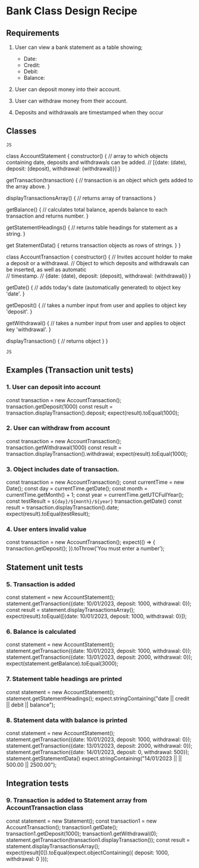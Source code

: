 # Bank Class Design Recipe

## Requirements

1. User can view a bank statement as a table showing;
   - Date:
   - Credit: 
   - Debit:
   - Balance:

2. User can deposit money into their account.

3. User can withdraw money from their account.

4. Deposits and withdrawals are timestamped when they occur

## Classes

`JS`

class AccountStatement {
  constructor() {
   // array to which objects containing date, deposits and withdrawals can be added.
   // [{date: (date), deposit: (deposit), withdrawal: (withdrawal)}]
  }

  getTransaction(transaction) {
    // transaction is an object which gets added to the array above.
  }

  displayTransactionsArray() {
    // returns array of transactions
  }

  getBalance() {
    // calculates total balance, apends balance to each transaction and returns number.
  }

  getStatementHeadings() {
    // returns table headings for statement as a string.
  }

  get StatementData() {
    returns transaction objects as rows of strings.
  }
}

class AccountTransaction {
  constructor() {
    // Invites account holder to make a deposit or a withdrawal.
    // Object to which deposits and withdrawals can be inserted, as well as automatic   
    // timestamp. 
    // {date: (date), deposit: (deposit), withdrawal: (withdrawal)}
  }

  getDate() {
    // adds today's date (automatically generated) to object key 'date'.
  }

  getDeposit() {
    // takes a number input from user and applies to object key 'deposit'.
  }

  getWithdrawal() {
    // takes a number input from user and applies to object key 'withdrawal'.
  }

  displayTransaction() {
    // returns object
  }
}

`JS`

## Examples (Transaction unit tests)

### 1. User can deposit into account

const transaction = new AccountTransaction();
transaction.getDeposit(1000)
const result = transaction.displayTransaction().deposit;
expect(result).toEqual(1000);

### 2. User can withdraw from account

const transaction = new AccountTransaction();
transaction.getWithdrawal(1000)
const result = transaction.displayTransaction().withdrawal;
expect(result).toEqual(1000);

### 3. Object includes date of transaction.

const transaction = new AccountTransaction();
const currentTime = new Date();
const day = currentTime.getDate();
const month = currentTime.getMonth() + 1;
const year = currentTime.getUTCFullYear();
const testResult = `${day}/${month}/${year}`
transaction.getDate()
const result = transaction.displayTransaction().date;
expect(result).toEqual(testResult);

### 4. User enters invalid value

const transaction = new AccountTransaction();
  expect(() => {
    transaction.getDeposit();
  }).toThrow('You must enter a number');

## Statement unit tests

### 5. Transaction is added

const statement = new AccountStatement();
statement.getTransaction({date: 10/01/2023, deposit: 1000, withdrawal: 0});
const result = statement.displayTransactionsArray();
expect(result).toEqual([{date: 10/01/2023, deposit: 1000, withdrawal: 0}]);

### 6. Balance is calculated

const statement = new AccountStatement();
statement.getTransaction({date: 10/01/2023, deposit: 1000, withdrawal: 0});
statement.getTransaction({date: 13/01/2023, deposit: 2000, withdrawal: 0});
expect(statement.getBalance).toEqual(3000);

### 7. Statement table headings are printed

const statement = new AccountStatement();
statement.getStatementHeadings();
expect.stringContaining("date || credit || debit || balance");

### 8. Statement data with balance is printed

const statement = new AccountStatement();
statement.getTransaction({date: 10/01/2023, deposit: 1000, withdrawal: 0});
statement.getTransaction({date: 13/01/2023, deposit: 2000, withdrawal: 0});
statement.getTransaction({date: 14/01/2023, deposit: 0, withdrawal: 500});
statement.getStatementData()
expect.stringContaining("14/01/2023 || || 500.00 || 2500.00");

## Integration tests

### 9. Transaction is added to Statement array from AccountTransaction class

const statement = new Statement();
const transaction1 = new AccountTransaction();
transaction1.getDate();
transaction1.getDeposit(1000);
transaction1.getWithdrawal(0);
statement.getTransaction(transaction1.displayTransaction());
const result = statement.displayTransactionsArray();
expect(result[0]).toEqual(expect.objectContaining({
        deposit: 1000, 
        withdrawal: 0
    }));



